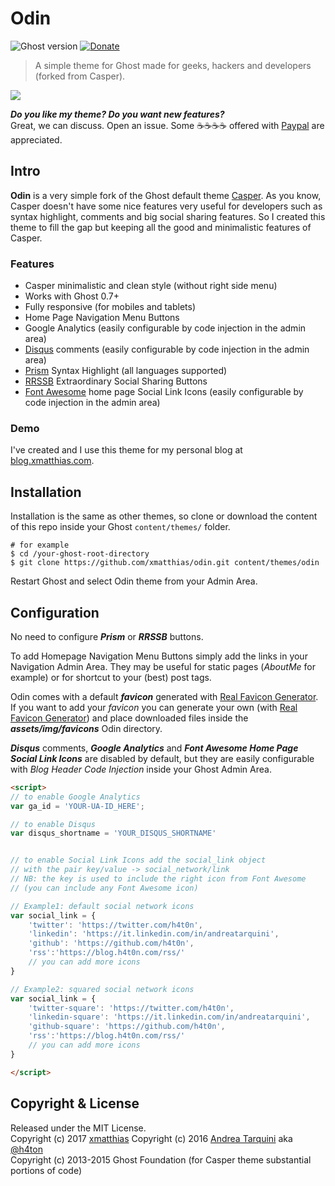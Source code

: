 # Odin

![Ghost version](https://img.shields.io/badge/Ghost-0.7.x-brightgreen.svg?style=flat-square)
[![Donate](https://img.shields.io/badge/donate-paypal-003087.svg?style=flat-square)](https://www.paypal.me/andreatarquini/5)

> A simple theme for Ghost made for geeks, hackers and developers (forked from Casper).

[<img src="http://i.imgur.com/SjCzgwp.jpg">](https://blog.h4t0n.com)

***Do you like my theme? Do you want new features?***  
Great, we can discuss. Open an issue. Some :coffee::coffee::coffee::coffee: offered with [Paypal](https://www.paypal.me/andreatarquini/5) are appreciated.

## Intro
**Odin** is a very simple fork of the Ghost default theme [Casper](https://github.com/TryGhost/Casper).
As you know, Casper doesn't have some nice features very useful for developers such as syntax
highlight, comments and big social sharing features. So I created this theme to fill the gap
but keeping all the good and minimalistic features of Casper.



### Features
* Casper minimalistic and clean style (without right side menu)
* Works with Ghost 0.7+
* Fully responsive (for mobiles and tablets)
* Home Page Navigation Menu Buttons
* Google Analytics (easily configurable by code injection in the admin area)
* [Disqus](https://disqus.com) comments (easily configurable by code injection in the admin area)
* [Prism](http://prismjs.com/) Syntax Highlight (all languages supported)
* [RRSSB](https://github.com/kni-labs/rrssb) Extraordinary Social Sharing Buttons
* [Font Awesome](http://fontawesome.io) home page Social Link Icons (easily configurable by code injection in the admin area)

### Demo
I've created and I use this theme for my personal blog at [blog.xmatthias.com](https://blog.xmatthias.com).

## Installation
Installation is the same as other themes, so clone or download the content of this repo inside your Ghost `content/themes/` folder.

```
# for example
$ cd /your-ghost-root-directory
$ git clone https://github.com/xmatthias/odin.git content/themes/odin
```

Restart Ghost and select Odin theme from your Admin Area.

## Configuration
No need to configure ***Prism*** or ***RRSSB*** buttons.

To add Homepage Navigation Menu Buttons simply add the links in your Navigation Admin Area. They may be useful for static pages (*AboutMe* for example) or for shortcut to your (best) post tags.  

Odin comes with a default ***favicon*** generated with [Real Favicon Generator](http://realfavicongenerator.net). If you want to add your *favicon* you can generate your own (with [Real Favicon Generator](http://realfavicongenerator.net)) and place downloaded files inside the ***assets/img/favicons*** Odin directory.

***Disqus*** comments, ***Google Analytics***  and ***Font Awesome Home Page Social Link Icons*** are disabled by default, but they are easily configurable with *Blog Header Code Injection* inside your Ghost Admin Area.

```html
<script>
// to enable Google Analytics
var ga_id = 'YOUR-UA-ID_HERE';

// to enable Disqus
var disqus_shortname = 'YOUR_DISQUS_SHORTNAME'


// to enable Social Link Icons add the social_link object
// with the pair key/value -> social_network/link
// NB: the key is used to include the right icon from Font Awesome
// (you can include any Font Awesome icon)

// Example1: default social network icons
var social_link = {
    'twitter': 'https://twitter.com/h4t0n',
    'linkedin': 'https://it.linkedin.com/in/andreatarquini',
    'github': 'https://github.com/h4t0n',
    'rss':'https://blog.h4t0n.com/rss/'
    // you can add more icons
}

// Example2: squared social network icons
var social_link = {
    'twitter-square': 'https://twitter.com/h4t0n',
    'linkedin-square': 'https://it.linkedin.com/in/andreatarquini',
    'github-square': 'https://github.com/h4t0n',
    'rss':'https://blog.h4t0n.com/rss/'
    // you can add more icons
}

</script>


```


## Copyright & License

Released under the MIT License.  
Copyright (c) 2017 [xmatthias](https://blog.xmatthias.com)
Copyright (c) 2016 [Andrea Tarquini](https://blog.h4t0n.com) aka [@h4ton](https://twitter.com/h4t0n)  
Copyright (c) 2013-2015 Ghost Foundation (for Casper theme substantial portions of code)
